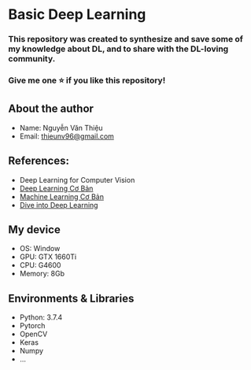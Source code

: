# Basic Deep Learning
### This repository was created to synthesize and save some of my knowledge about DL, and to share with the DL-loving community.
### Give me one ⭐ if you like this repository!

## About the author
- Name: Nguyễn Văn Thiệu
- Email: thieunv96@gmail.com

## References:
- Deep Learning for Computer Vision
- [Deep Learning Cơ Bản](https://nttuan8.com/)
- [Machine Learning Cơ Bản](https://machinelearningcoban.com)
- [Dive into Deep Learning](https://d2l.ai/)

## My device
- OS: Window
- GPU: GTX 1660Ti
- CPU: G4600
- Memory: 8Gb

## Environments & Libraries
- Python: 3.7.4
- Pytorch
- OpenCV
- Keras
- Numpy
- ...